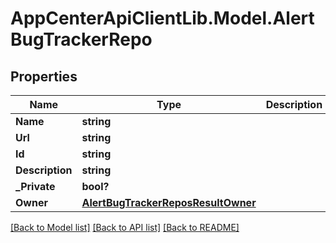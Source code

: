 # AppCenterApiClientLib.Model.AlertBugTrackerRepo
## Properties

Name | Type | Description | Notes
------------ | ------------- | ------------- | -------------
**Name** | **string** |  | 
**Url** | **string** |  | 
**Id** | **string** |  | 
**Description** | **string** |  | [optional] 
**_Private** | **bool?** |  | [optional] 
**Owner** | [**AlertBugTrackerReposResultOwner**](AlertBugTrackerReposResultOwner.md) |  | [optional] 

[[Back to Model list]](../README.md#documentation-for-models) [[Back to API list]](../README.md#documentation-for-api-endpoints) [[Back to README]](../README.md)

